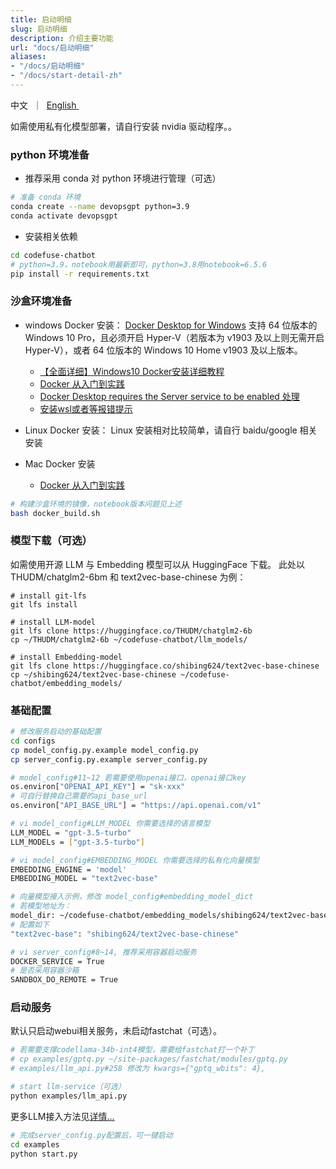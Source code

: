 ```yaml
---
title: 启动明细
slug: 启动明细
description: 介绍主要功能
url: "docs/启动明细"
aliases:
- "/docs/启动明细"
- "/docs/start-detail-zh"
---
```


<p align="left">
    <a>中文</a>&nbsp ｜ &nbsp<a href="/docs/start-detail">English&nbsp </a>
</p>


如需使用私有化模型部署，请自行安装 nvidia 驱动程序。。

### python 环境准备

- 推荐采用 conda 对 python 环境进行管理（可选）
```bash
# 准备 conda 环境
conda create --name devopsgpt python=3.9
conda activate devopsgpt
```

- 安装相关依赖
```bash
cd codefuse-chatbot
# python=3.9，notebook用最新即可，python=3.8用notebook=6.5.6
pip install -r requirements.txt
```

### 沙盒环境准备
- windows Docker 安装：
[Docker Desktop for Windows](https://docs.docker.com/desktop/install/windows-install/) 支持 64 位版本的 Windows 10 Pro，且必须开启 Hyper-V（若版本为 v1903 及以上则无需开启 Hyper-V），或者 64 位版本的 Windows 10 Home v1903 及以上版本。

  - [【全面详细】Windows10 Docker安装详细教程](https://zhuanlan.zhihu.com/p/441965046)
  - [Docker 从入门到实践](https://yeasy.gitbook.io/docker_practice/install/windows)
  - [Docker Desktop requires the Server service to be enabled 处理](https://blog.csdn.net/sunhy_csdn/article/details/106526991)
  - [安装wsl或者等报错提示](https://learn.microsoft.com/zh-cn/windows/wsl/install)

- Linux Docker 安装：
Linux 安装相对比较简单，请自行 baidu/google 相关安装

- Mac Docker 安装
  - [Docker 从入门到实践](https://yeasy.gitbook.io/docker_practice/install/mac)

```bash
# 构建沙盒环境的镜像，notebook版本问题见上述
bash docker_build.sh
```

### 模型下载（可选）

如需使用开源 LLM 与 Embedding 模型可以从 HuggingFace 下载。
此处以 THUDM/chatglm2-6bm 和 text2vec-base-chinese 为例：

```
# install git-lfs
git lfs install

# install LLM-model
git lfs clone https://huggingface.co/THUDM/chatglm2-6b
cp ~/THUDM/chatglm2-6b ~/codefuse-chatbot/llm_models/

# install Embedding-model
git lfs clone https://huggingface.co/shibing624/text2vec-base-chinese
cp ~/shibing624/text2vec-base-chinese ~/codefuse-chatbot/embedding_models/
```


### 基础配置

```bash
# 修改服务启动的基础配置
cd configs
cp model_config.py.example model_config.py
cp server_config.py.example server_config.py

# model_config#11~12 若需要使用openai接口，openai接口key
os.environ["OPENAI_API_KEY"] = "sk-xxx"
# 可自行替换自己需要的api_base_url
os.environ["API_BASE_URL"] = "https://api.openai.com/v1"

# vi model_config#LLM_MODEL 你需要选择的语言模型
LLM_MODEL = "gpt-3.5-turbo"
LLM_MODELs = ["gpt-3.5-turbo"]

# vi model_config#EMBEDDING_MODEL 你需要选择的私有化向量模型
EMBEDDING_ENGINE = 'model'
EMBEDDING_MODEL = "text2vec-base"

# 向量模型接入示例，修改 model_config#embedding_model_dict
# 若模型地址为：
model_dir: ~/codefuse-chatbot/embedding_models/shibing624/text2vec-base-chinese
# 配置如下
"text2vec-base": "shibing624/text2vec-base-chinese"

# vi server_config#8~14, 推荐采用容器启动服务
DOCKER_SERVICE = True
# 是否采用容器沙箱
SANDBOX_DO_REMOTE = True
```

### 启动服务

默认只启动webui相关服务，未启动fastchat（可选）。
```bash
# 若需要支撑codellama-34b-int4模型，需要给fastchat打一个补丁
# cp examples/gptq.py ~/site-packages/fastchat/modules/gptq.py
# examples/llm_api.py#258 修改为 kwargs={"gptq_wbits": 4},

# start llm-service（可选）
python examples/llm_api.py
```
更多LLM接入方法见[详情...](/docs/fastchat-zh)
<br>

```bash
# 完成server_config.py配置后，可一键启动
cd examples
python start.py
```
